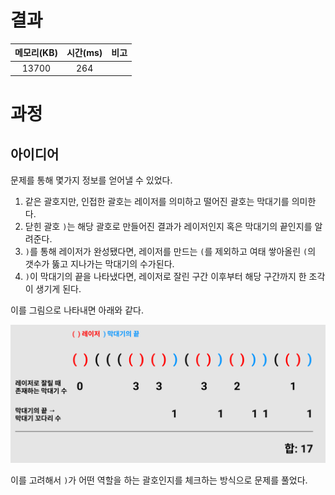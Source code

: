 # 결과
| 메모리(KB) | 시간(ms) | 비고 |
| :---: | :---: | :-- |
| 13700 | 264 |  | 

# 과정
## 아이디어
문제를 통해 몇가지 정보를 얻어낼 수 있었다.

1. 같은 괄호지만, 인접한 괄호는 레이저를 의미하고 떨어진 괄호는 막대기를 의미한다.
2. 닫힌 괄호 `)`는 해당 괄호로 만들어진 결과가 레이저인지 혹은 막대기의 끝인지를 알려준다.
3. `)`를 통해 레이저가 완성됐다면, 레이저를 만드는 `(`를 제외하고 여태 쌓아올린 `(`의 갯수가 뚫고 지나가는 막대기의 수가된다.
4. `)`이 막대기의 끝을 나타냈다면, 레이저로 잘린 구간 이후부터 해당 구간까지 한 조각이 생기게 된다.

이를 그림으로 나타내면 아래와 같다.

![이미지](../../image/10799_01.png)

이를 고려해서 `)`가 어떤 역할을 하는 괄호인지를 체크하는 방식으로 문제를 풀었다. 